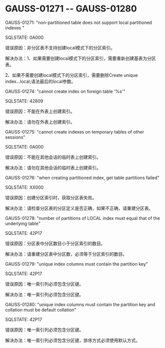# GAUSS-01271 -- GAUSS-01280<a name="ZH-CN_TOPIC_0302073432"></a>

GAUSS-01271: "non-partitioned table does not support local partitioned indexes "

SQLSTATE: 0A000

错误原因：非分区表不支持创建local模式下的分区索引。

解决办法：1、如果需要创建local模式下的分区索引，需要重新创建基表为分区表。

2、如果不需要创建local模式下的分区索引，需要删除Create unique index...local;语法最后的local参数。

GAUSS-01274: "cannot create index on foreign table '%s'"

SQLSTATE: 42809

错误原因：不能在外表上创建索引。

解决办法：请勿在外表上创建索引。

GAUSS-01275: "cannot create indexes on temporary tables of other sessions"

SQLSTATE: 0A000

错误原因：不能在其他会话的临时表上创建索引。

解决办法：请勿在其他会话的临时表上创建索引。

GAUSS-01276: "when creating partitioned index, get table partitions failed"

SQLSTATE: XX000

错误原因：创建分区索引时，获取分区表失败。

解决办法：请检查分区表的分区定义是否正确，如果不正确，请重建分区表。

GAUSS-01278: "number of partitions of LOCAL index must equal that of the underlying table"

SQLSTATE: 42P17

错误原因：分区表中分区数目小于分区索引的数目。

解决办法：请重建分区表中分区数，必须等于分区索引的数目。

GAUSS-01279: "unique index columns must contain the partition key"

SQLSTATE: 42P17

错误原因：唯一索引列必须包含分区键。

解决办法：唯一索引列必须包含分区键。

GAUSS-01280: "unique index columns must contain the partition key and collation must be default collation"

SQLSTATE: 42P17

错误原因：唯一索引列必须包含分区键。

解决办法：唯一索引列必须包含分区键，排序方式必须使用默认方式。

